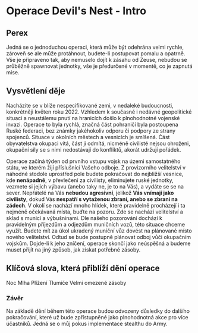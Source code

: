 # Operace Devil's Nest - Intro
## Perex
Jedná se o jednoduchou operaci, která může být odehrána velmi rychle, zároveň se ale může protáhnout, budete-li postupovat pomalu a opatrně.
Vše je připraveno tak, aby nemuselo dojít k zásahu od Zeuse, nebudou se průběžně spawnovat jednotky, vše je předurčené v momentě, co je zapnutá mise.

## Vysvětlení děje
Nacházíte se v blíže nespecifikované zemi, v nedaleké budoucnosti, konkrétněji květen roku 2022.
Vzhledem k současné i nedávné geopolitické situaci a neustálemu pnutí na hranicích došlo k plnohodnotné vojenské invazi. Operace to byla rychlá, značná část pohraničí byla postoupena Ruské federaci, bez známky jakéhokoliv odporu či podpory ze strany spojenců. Situace v okolních městech a vesnicích je smíšená.
Část obyvatelstva okupaci vítá, část ji odmítá, nicméně civilisté nejsou ohroženi, okupační síly se s nimi nedostávají do konfliktů, akorát udržují pořádek.

Operace začíná týden od prvního vstupu vojsk na územi samostatného státu, ve kterém žijí příslušníci Vašeho odboje. Z provizorního velitelství v náhodné stodole uprostřed pole budete pokračovat do nejbližší vesnice, kde **nenápadně**, v převlečení za civilisty, eliminujete ruské jednotky, vezmete si jejich výbavu (anebo taky ne, je to na Vás), a vydáte se se na sever. Nepřátelé na Vás **nebudou agresivní**, jelikož **Vás vnímají jako civilisty**, dokud Vás **nespatří s vytaženou zbraní, anebo se zbraní na zádech**. V okolí se nachází mnoho hlídek, které pravidelně procházejí i ta nejméně očekávaná místa, buďte na pozoru.
Zde se nachází velitelství a sklad s municí a výbušninami. Dle našeho pozorování dochází k pravidelným příjezdům a odjezdům muničních vozů, této situace chceme využít. Budete mít za úkol ukradený muniční vůz dovést na plánované místo nového velitelství. Odtud se bude postupně plánovat odboj vůči okupačním vojskům.
Dojde-li k jeho zníčení, operace skončí jako neúspěšná a budeme muset přijít na jiný způsob, jak získat potřebné zásoby.

## Klíčová slova, která přiblíží dění operace
Noc
Mlha
Plížení
Tlumiče
Velmi omezené zásoby

### Závěr
Na základě dění během této operace budou odvozeny důsledky do dalšího pokračování, které už bude zpřístupněné jako plnohodnotná akce pro více účastníků.
Jedná se o můj pokus implementace stealthu do Army.
